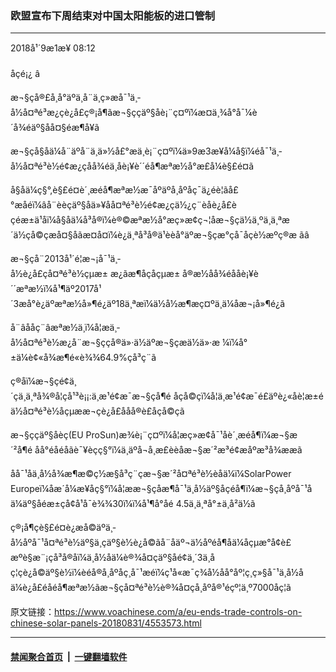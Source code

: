 ### 欧盟宣布下周结束对中国太阳能板的进口管制 
------------------------

<div class="published">
 <span class="date" title="ä¸­å½æ¶é´">
  <time datetime="2018-09-01T08:12:36+08:00">
   2018å¹´9æ1æ¥ 08:12
  </time>
 </span>
</div>
<br/>
<div class="wsw">
 <span class="dateline">
  åçé¡¿ â
 </span>
 <p>
  æ¬§çå®£å¸å°äºä¸å¨ä¸ç»æå¯¹ä¸­å½å¤ªé³æ¿çè¿å£ç®¡å¶ãæ¬§ççäº§åè¡¨ç¤ºï¼æ­¤ä¸¾å°å¯¼è´å¾éäº§åå¤§éæ¶å¥ã
 </p>
 <p>
  æ¬§çå§åä¼å¨äºå¨ä¸ä»½å£°æä¸­è¡¨ç¤ºï¼ä»9æ3æ¥å¼å§ï¼éå¯¹ä¸­å½å¤ªé³è½é¢æ¿çåå¾éä¸åè¡¥è´´éå¶æªæ½å°æ­£å¼è§£é¤ã
 </p>
 <p>
  å§åä¼ç§°,è§£é¤è´¸æéå¶æªæ½æ¯åºäºå¸åºåç¯ä¿éè¦ãå£°æåéï¼âå¨èèçäº§åä»¥åå¤ªé³è½é¢æ¿çä½¿ç¨èåè¿å£èçéæ±ä¹åï¼å§åä¼å³å®ï¼è®©æªæ½å°æç»æ­¢ç¬¦åæ¬§çä½ä¸ºä¸ä¸ªæ´ä½çå©çæå¤§åãæ­¤å¤ï¼è¿ä¸ªå³å®ä¹èèå°äºæ¬§çæ°çå¯åçè½æºç®æ ãâ
 </p>
 <p>
  æ¬§çå¨2013å¹´é¦æ¬¡å¯¹ä¸­å½è¿å£çå¤ªé³è½çµæ± æ¿ãæ¶åçåçµæ± å®æ½åå¾éååè¡¥è´´æªæ½ï¼å¹¶äº2017å¹´3æå°è¿äºæªæ½å»¶é¿äº18ä¸ªæï¼ä½å½æ¶æç¤ºä¸ä¼åæ¬¡å»¶é¿ã
 </p>
 <p>
  å¨âååç¨âæªæ½ä¸ï¼å¦æä¸­å½å¤ªé³è½æ¿å¨æ¬§ççå®ä»·ä½äºæ¬§çæä½ä»·æ ¼ï¼å°±ä¼è¢«å¾æ¶é«è¾¾64.9%çå³ç¨ã
 </p>
 <p>
  ç®åï¼æ¬§çé¢ä¸´çä¸ä¸ªå¾®å¦çå¹³è¡¡:ä¸æ¹é¢æ¯æ¬§çå¶é åçå©çï¼å¦ä¸æ¹é¢æ¯é£äºè¿«åè¦æ±éä½å¤ªé³è½åçµææ¬çè¿å£ååå®è£åçå©çã
 </p>
 <p>
  æ¬§ççäº§åèç(EU ProSun)æ¾è¡¨ç¤ºï¼å¦æç»æ­¢å¯¹åè´¸æéå¶ï¼æ¬§æ´²å¶é åå°é­åéåãè¯¥èçç§°ï¼ä¸äºå¬å¸æ­£èèåæ¬§æ´²æ³é¢æåºæ³å¾ææã
 </p>
 <p>
  åå¯¹åä¸­å½å¾æ¶æ©ç½æ§å³ç¨çæ¬§æ´²å¤ªé³è½èåä¼ï¼SolarPower Europeï¼åæ´å¼æ¥åç§°ï¼å¦ææ¬§çåæ¶å¯¹ä¸­å½äº§åçéå¶ï¼æ¬§çå¸åºå¯¹åä¼äº§åéæ±çå¢å¹å¯è¾¾30ï¼ï¼å¹¶å°åé 4.5ä¸ä¸ªå°±ä¸å²ä½ã
 </p>
 <p>
  ç®¡å¶çè§£é¤è¿æå©äºä¸­å½åºå¯¹å¤ªé³è½äº§ä¸çäº§è½è¿å©ãå¨åäº¬ä½åºéå¶åä¼åçµæ°å¢è£æºè§æ¨¡çå³å®åï¼ä¸­å½åä¼è®¾å¤çäº§åé¢ä¸´3ä¸åç¦çè¿å©äº§è½ï¼èéå®å¸åºåç¸å¯¹æéï¼ç¹å«æ¯ç¾å½åå°åº¦ç¸ç»§å¯¹ä¸­å½åä¼è¿å£éåéå¶æªæ½ãæ¬§çå¤ªé³è½è®¾å¤çå¸åºå®¹éçº¦ä¸º7000åç¦ã
 </p>
 <p>
 </p>
 <p>
 </p>
</div>

原文链接：https://www.voachinese.com/a/eu-ends-trade-controls-on-chinese-solar-panels-20180831/4553573.html


------------------------
#### [禁闻聚合首页](https://github.com/gfw-breaker/banned-news/blob/master/README.md) &nbsp;|&nbsp;  [一键翻墙软件](https://github.com/gfw-breaker/nogfw/blob/master/README.md)